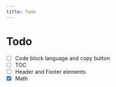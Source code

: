 ```yaml
---
title: Todo
---
```


# Todo

- [ ] Code block language and copy button
- [ ] TOC
- [ ] Header and Footer elements
- [x] Math